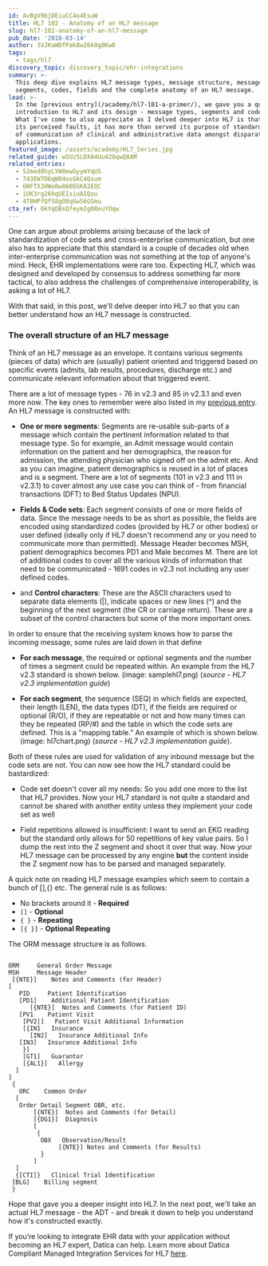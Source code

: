 ```yaml
---
id: AvBgV9bjDEiuCC4o4EsuW
title: HL7 102 - Anatomy of an HL7 message
slug: hl7-102-anatomy-of-an-hl7-message
pub_date: '2018-03-14'
author: 3VJKuWDfPak8w26k0g0Kw0
tags:
  - tags/hl7
discovery_topic: discovery_topic/ehr-integrations
summary: >-
  This deep dive explains HL7 message types, message structure, message
  segments, codes, fields and the complete anatomy of an HL7 message.
lead: >-
  In the [previous entry](/academy/hl7-101-a-primer/), we gave you a quick
  introduction to HL7 and its design - message types, segments and code sets.
  What I've come to also appreciate as I delved deeper into HL7 is that for all
  its perceived faults, it has more than served its purpose of standardization
  of communication of clinical and administrative data amongst disparate
  applications.
featured_image: /assets/academy/HL7_Series.jpg
related_guide: wSUz5LDXA4Uu42OqwQ8AM
related_entries:
  - 52med8hyLYW8ewGyymYqUS
  - 743EW7O6qW84osGkC4Qsum
  - 6NFTXJHWo0w860EGKA2EQC
  - iUK3rg26hqUEIsiuAIQou
  - 4T8HPfQfS8gO8qGwS6GSmu
cta_ref: 6kYqOBsQfeymIg08euYOqw
---
```

One can argue about problems arising because of the lack of standardization of code sets and cross-enterprise communication, but one also has to appreciate that this standard is a couple of decades old when inter-enterprise communication was not something at the top of anyone's mind. Heck, EHR implementations were rare too. Expecting HL7, which was designed and developed by consensus to address something far more tactical, to also  address the challenges of comprehensive interoperability, is asking a lot of HL7.

With that said, in this post, we'll delve deeper into HL7 so that you can better understand how an HL7 message is constructed.

### The overall structure of an HL7 message

Think of an HL7 message as an envelope. It contains various segments (pieces of data) which are (usually) patient oriented and triggered based on specific events (admits, lab results, procedures, discharge etc.) and communicate relevant information about that triggered event.

There are a lot of message types - 76 in v2.3 and 85 in v2.3.1 and even more now. The key ones to remember were also listed in my [previous entry](/academy/hl7-101-a-primer/). An HL7 message is constructed with:

- **One or more segments**: Segments are re-usable sub-parts of a message which contain the pertinent information related to that message type. So for example, an Admit message would contain information on the patient and her demographics, the reason for admission, the attending physician who signed off on the admit etc. And as you can imagine, patient demographics is reused in a lot of places and is a segment. There are a lot of segments (101 in v2.3 and 111 in v2.3.1) to cover almost any use case you can think of - from financial transactions (DFT) to Bed Status Updates (NPU).

- **Fields & Code sets**: Each segment consists of one or more fields of data. Since the message needs to be as short as possible, the fields are encoded using standardized codes (provided by HL7 or other bodies) or user defined (ideally only if HL7 doesn't recommend any or you need to communicate more than permitted). Message Header becomes MSH, patient demographics becomes PD1 and Male becomes M. There are lot of additional codes to cover all the various kinds of information that need to be communicated - 1691 codes in v2.3 not including any user defined codes.

- and **Control characters**: These are the ASCII characters used to separate data elements (|), indicate spaces or new lines (^) and the beginning of the next segment (the CR or carriage return). These are a subset of the control characters but some of the more important ones.

In order to ensure that the receiving system knows how to parse the incoming message, some rules are laid down in that define

- **For each message**, the required or optional segments and the number of times a segment could be repeated within. An example from the HL7 v2.3 standard is shown below. (image: samplehl7.png) (*source - HL7 v2.3 implementation guide*)

- **For each segment**, the sequence (SEQ) in which fields are expected, their length (LEN), the data types (DT), if the fields are required or optional (R/O), if they are repeatable or not and how many times can they be repeated (RP/#) and the table in which the code sets are defined. This is a "mapping table." An example of which is shown below. (image: hl7chart.png) (*source - HL7 v2.3 implementation guide*).

Both of these rules are used for validation of any inbound message but the code sets are not. You can now see how the HL7 standard could be bastardized:

- Code set doesn't cover all my needs: So you add one more to the list that HL7 provides. Now your HL7 standard is not quite a standard and cannot be shared with another entity unless they implement your code set as well

- Field repetitions allowed is insufficient: I want to send an EKG reading but the standard only allows for 50 repetitions of key value pairs. So I dump the rest into the Z segment and shoot it over that way. Now your HL7 message can be processed by any engine **but** the content inside the Z segment now has to be parsed and managed separately.

A quick note on reading HL7 message examples which seem to contain a bunch of [],{} etc. The general rule is as follows:

- No brackets around it - **Required**
- `[]` - **Optional**
- `{ }` - **Repeating**
- `[{ }]` - **Optional Repeating**

The ORM message structure is as follows.

<pre class="prettyprint lang-shell"><code>
ORM     General Order Message
MSH     Message Header
 [{NTE}]    Notes and Comments (for Header)
[
   PID     Patient Identification
   [PD1]    Additional Patient Identification
      [{NTE}]  Notes and Comments (for Patient ID)
   [PV1    Patient Visit
    [PV2|]   Patient Visit Additional Information
    [{IN1   Insurance
      [IN2]   Insurance Additional Info
   [IN3]   Insurance Additional Info
    }]
    [GT1]   Guarantor
    [{AL1}]   Allergy
  ]
]
 {
   ORC    Common Order
  [
   Order Detail Segment OBR, etc.
       [{NTE}]  Notes and Comments (for Detail)
       [{DG1}]  Diagnosis
       [
        {
         OBX   Observation/Result
              [{NTE}] Notes and Comments (for Results)
         }
       ]
  ]
  {[CTI]}   Clinical Trial Identification
 [BLG]    Billing segment
 }
</code></pre>


Hope that gave you a deeper insight into HL7. In the next post, we'll take an actual HL7 message - the ADT - and break it down to help you understand how it's constructed exactly.

If you’re looking to integrate EHR data with your application without becoming an HL7 expert, Datica can help. Learn more about Datica Compliant Managed Integration Services for HL7 [here](https://datica.com/ehr-integration).

  
